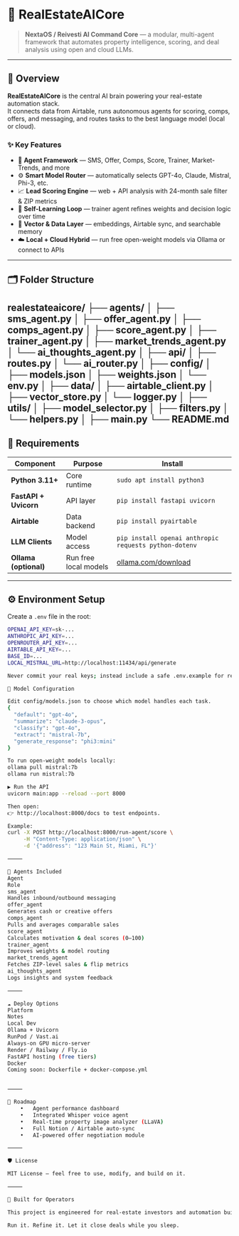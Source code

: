 # 🧠 RealEstateAICore
> **NextaOS / Reivesti AI Command Core** — a modular, multi-agent framework that automates property intelligence, scoring, and deal analysis using open and cloud LLMs.

---

## 🚀 Overview

**RealEstateAICore** is the central AI brain powering your real-estate automation stack.  
It connects data from Airtable, runs autonomous agents for scoring, comps, offers, and messaging, and routes tasks to the best language model (local or cloud).

### ✨ Key Features
- 🧩 **Agent Framework** — SMS, Offer, Comps, Score, Trainer, Market-Trends, and more  
- ⚙️ **Smart Model Router** — automatically selects GPT-4o, Claude, Mistral, Phi-3, etc.  
- 📈 **Lead Scoring Engine** — web + API analysis with 24-month sale filter & ZIP metrics  
- 🔄 **Self-Learning Loop** — trainer agent refines weights and decision logic over time  
- 🧠 **Vector & Data Layer** — embeddings, Airtable sync, and searchable memory  
- ☁️ **Local + Cloud Hybrid** — run free open-weight models via Ollama or connect to APIs  

---

## 🗂️ Folder Structure
realestateaicore/
├── agents/
│   ├── sms_agent.py
│   ├── offer_agent.py
│   ├── comps_agent.py
│   ├── score_agent.py
│   ├── trainer_agent.py
│   ├── market_trends_agent.py
│   └── ai_thoughts_agent.py
│
├── api/
│   ├── routes.py
│   └── ai_router.py
│
├── config/
│   ├── models.json
│   ├── weights.json
│   └── env.py
│
├── data/
│   ├── airtable_client.py
│   ├── vector_store.py
│   └── logger.py
│
├── utils/
│   ├── model_selector.py
│   ├── filters.py
│   └── helpers.py
│
├── main.py
└── README.md
---

## 🧰 Requirements

| Component | Purpose | Install |
|------------|----------|----------|
| **Python 3.11+** | Core runtime | `sudo apt install python3` |
| **FastAPI + Uvicorn** | API layer | `pip install fastapi uvicorn` |
| **Airtable** | Data backend | `pip install pyairtable` |
| **LLM Clients** | Model access | `pip install openai anthropic requests python-dotenv` |
| **Ollama (optional)** | Run free local models | [ollama.com/download](https://ollama.com/download) |

---

## ⚙️ Environment Setup

Create a `.env` file in the root:

```bash
OPENAI_API_KEY=sk-...
ANTHROPIC_API_KEY=...
OPENROUTER_API_KEY=...
AIRTABLE_API_KEY=...
BASE_ID=...
LOCAL_MISTRAL_URL=http://localhost:11434/api/generate

Never commit your real keys; instead include a safe .env.example for reference.

🧠 Model Configuration

Edit config/models.json to choose which model handles each task.
{
  "default": "gpt-4o",
  "summarize": "claude-3-opus",
  "classify": "gpt-4o",
  "extract": "mistral-7b",
  "generate_response": "phi3:mini"
}

To run open-weight models locally:
ollama pull mistral:7b
ollama run mistral:7b

▶️ Run the API
uvicorn main:app --reload --port 8000

Then open:
👉 http://localhost:8000/docs to test endpoints.

Example:
curl -X POST http://localhost:8000/run-agent/score \
     -H "Content-Type: application/json" \
     -d '{"address": "123 Main St, Miami, FL"}'

⸻

🧮 Agents Included
Agent
Role
sms_agent
Handles inbound/outbound messaging
offer_agent
Generates cash or creative offers
comps_agent
Pulls and averages comparable sales
score_agent
Calculates motivation & deal scores (0–100)
trainer_agent
Improves weights & model routing
market_trends_agent
Fetches ZIP-level sales & flip metrics
ai_thoughts_agent
Logs insights and system feedback

⸻

☁️ Deploy Options
Platform
Notes
Local Dev
Ollama + Uvicorn
RunPod / Vast.ai
Always-on GPU micro-server
Render / Railway / Fly.io
FastAPI hosting (free tiers)
Docker
Coming soon: Dockerfile + docker-compose.yml


⸻

🧩 Roadmap
	•	Agent performance dashboard
	•	Integrated Whisper voice agent
	•	Real-time property image analyzer (LLaVA)
	•	Full Notion / Airtable auto-sync
	•	AI-powered offer negotiation module

⸻

🛡️ License

MIT License — feel free to use, modify, and build on it.

⸻

🧠 Built for Operators

This project is engineered for real-estate investors and automation builders who want to scale acquisitions with AI.

Run it. Refine it. Let it close deals while you sleep.
